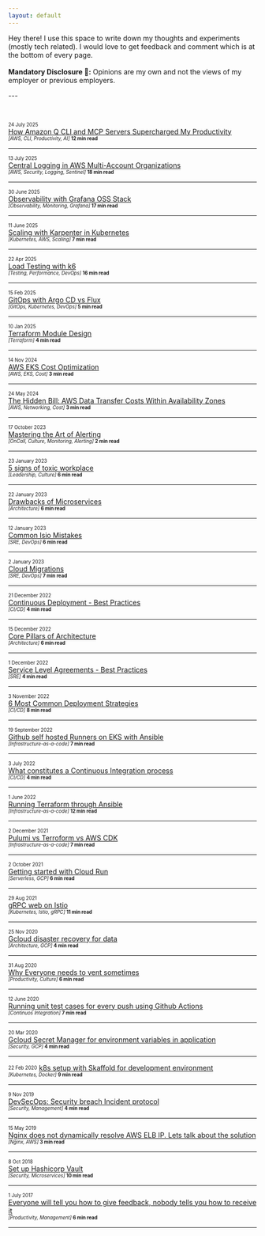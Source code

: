 ```yaml
---
layout: default
---
```

<div class='index-head'>
<p> Hey there! <span class="emoji wave" aria-label="hand wave"></span>
I use this space to write down my thoughts and experiments (mostly tech related). I would love to get feedback and comment which is at the bottom of every page.
<br>
<br>
<b>Mandatory Disclosure &#x1F440;:</b> Opinions are my own and not the views of my employer or previous employers.
</p>
</div>
---

&nbsp;

<sub><sup>24 July 2025</sup></sub><br>
[How Amazon Q CLI and MCP Servers Supercharged My Productivity](./pages/amazon_q_cli_productivity.html)<br>
<sub><sup>_[AWS, CLI, Productivity, AI]_ **12 min read**</sup></sub>

---

<sub><sup>13 July 2025</sup></sub><br>
[Central Logging in AWS Multi-Account Organizations](./pages/aws_central_logging_sentinel.html)<br>
<sub><sup>_[AWS, Security, Logging, Sentinel]_ **18 min read**</sup></sub>

---

<sub><sup>30 June 2025</sup></sub><br>
[Observability with Grafana OSS Stack](./pages/grafana_oss_observability.html)<br>
<sub><sup>_[Observability, Monitoring, Grafana]_ **17 min read**</sup></sub>

---

<sub><sup>11 June 2025</sup></sub><br>
[Scaling with Karpenter in Kubernetes](./pages/karpenter_scaling.html)<br>
<sub><sup>_[Kubernetes, AWS, Scaling]_ **7 min read**</sup></sub>

---

<sub><sup>22 Apr 2025</sup></sub><br>
[Load Testing with k6](./pages/k6_load_testing.html)<br>
<sub><sup>_[Testing, Performance, DevOps]_ **16 min read**</sup></sub>

---

<sub><sup>15 Feb 2025</sup></sub><br>
[GitOps with Argo CD vs Flux](./pages/gitops_argo_flux.html)<br>
<sub><sup>_[GitOps, Kubernetes, DevOps]_ **5 min read**</sup></sub>

---

<sub><sup>10 Jan 2025</sup></sub><br>
[Terraform Module Design](./pages/terraform_module_design.html)<br>
<sub><sup>_[Terraform]_ **4 min read**</sup></sub>

---

<sub><sup>14 Nov 2024</sup></sub><br>
[AWS EKS Cost Optimization](./pages/aws_eks_cost.html)<br>
<sub><sup>_[AWS, EKS, Cost]_ **3 min read**</sup></sub>

---

<sub><sup>24 May 2024</sup></sub><br>
[The Hidden Bill: AWS Data Transfer Costs Within Availability Zones](./pages/aws_data_transfer_cost.html)<br>
<sub><sup>_[AWS, Networking, Cost]_ **3 min read**</sup></sub>

---

<sub><sup>17 October 2023</sup></sub><br>
[Mastering the Art of Alerting](./pages/alerting.html)<br>
<sub><sup>_[OnCall, Culture, Monitoring, Alerting]_ **2 min read**</sup></sub>

---

<sub><sup>23 January 2023</sup></sub><br>
[5 signs of toxic workplace](./pages/toxic-workplace.html)<br>
<sub><sup>_[Leadership, Culture]_ **6 min read**</sup></sub>

---

<sub><sup>22 January 2023</sup></sub><br>
[Drawbacks of Microservices](./pages/microservices-drawbacks.html)<br>
<sub><sup>_[Architecture]_ **6 min read**</sup></sub>

---

<sub><sup>12 January 2023</sup></sub><br>
[Common Isio Mistakes](./pages/istio-mistakes.html)<br>
<sub><sup>_[SRE, DevOps]_ **6 min read**</sup></sub>

---

<sub><sup>2 January 2023</sup></sub><br>
[Cloud Migrations](./pages/cd.html)<br>
<sub><sup>_[SRE, DevOps]_ **7 min read**</sup></sub>

---

<sub><sup>21 December 2022</sup></sub><br>
[Continuous Deployment - Best Practices](./pages/cd.html)<br>
<sub><sup>_[CI/CD]_ **4 min read**</sup></sub>

---

<sub><sup>15 December 2022</sup></sub><br>
[Core Pillars of Architecture](./pages/pillars.html)<br>
<sub><sup>_[Architecture]_ **6 min read**</sup></sub>

---

<sub><sup>1 December 2022</sup></sub><br>
[Service Level Agreements - Best Practices](./pages/sla.html)<br>
<sub><sup>_[SRE]_ **4 min read**</sup></sub>

---

<sub><sup>3 November 2022</sup></sub><br>
[6 Most Common Deployment Strategies](./pages/deployment_types.html)<br>
<sub><sup>_[CI/CD]_ **8 min read**</sup></sub>

---

<sub><sup>19 September 2022</sup></sub><br>
[Github self hosted Runners on EKS with Ansible](./pages/github_runners.html)<br>
<sub><sup>_[Infrastructure-as-a-code]_ **7 min read**</sup></sub>

---

<sub><sup>3 July 2022</sup></sub><br>
[What constitutes a Continuous Integration process](./pages/testing_types.html)<br>
<sub><sup>_[CI/CD]_ **4 min read**</sup></sub>

---

<sub><sup>1 June 2022</sup></sub><br>
[Running Terraform through Ansible](./pages/running_terraform_through_ansible.html)<br>
<sub><sup>_[Infrastructure-as-a-code]_ **12 min read**</sup></sub>

---

<sub><sup>2 December 2021</sup></sub><br>
[Pulumi vs Terroform vs AWS CDK](./pages/pulumi.html)<br>
<sub><sup>_[Infrastructure-as-a-code]_ **7 min read**</sup></sub>

---

<sub><sup>2 October 2021</sup></sub><br>
[Getting started with Cloud Run](./pages/cloud_run.html)<br>
<sub><sup>_[Serverless, GCP]_ **6 min read**</sup></sub>

---

<sub><sup>29 Aug 2021</sup></sub><br>
[gRPC web on Istio](./pages/grpc-web.html)<br>
<sub><sup>_[Kubernetes, Istio, gRPC]_ **11 min read**</sup></sub>

---

<sub><sup>25 Nov 2020</sup></sub><br>
[Gcloud disaster recovery for data](./pages/gcloud_disaster_recovery_data.html)<br>
<sub><sup>_[Architecture, GCP]_ **4 min read**</sup></sub>

---

<sub><sup>31 Aug 2020</sup></sub><br>
[Why Everyone needs to vent sometimes](./pages/everyone_needs_to_vent.html)<br>
<sub><sup>_[Productivity, Culture]_ **6 min read**</sup></sub>

---

<sub><sup>12 June 2020</sup></sub><br>
[Running unit test cases for every push using Github Actions](./pages/github_actions.html)<br>
<sub><sup>_[Continuos Integration]_ **7 min read**</sup></sub>

---

<sub><sup>20 Mar 2020</sup></sub><br>
[Gcloud Secret Manager for environment variables in application](./pages/gcloud_secrets.html)<br>
<sub><sup>_[Security, GCP]_ **4 min read**</sup></sub>

---

<sub><sup>22 Feb 2020</sup></sub> [k8s setup with Skaffold for development environment](./pages/skaffold.html)<br>
<sub><sup>_[Kubernetes, Docker]_ **9 min read**</sup></sub>

---

<sub><sup>9 Nov 2019</sup></sub><br>
[DevSecOps: Security breach Incident protocol](./pages/incident_protocol.html)<br>
<sub><sup>_[Security, Management]_ **4 min read**</sup></sub>

---

<sub><sup>15 May 2019</sup></sub><br>
[Nginx does not dynamically resolve AWS ELB IP. Lets talk about the solution](./pages/nginx_aws_elb_ip.html)<br>
<sub><sup>_[Nginx, AWS]_ **3 min read**</sup></sub> 

---

<sub><sup>8 Oct 2018</sup></sub><br> 
[Set up Hashicorp Vault](./pages/vault.html)<br>
<sub><sup>_[Security, Microservices]_ **10 min read**</sup></sub>

---

<sub><sup>1 July 2017</sup></sub> <br>
[Everyone will tell you how to give feedback, nobody tells you how to receive it](./pages/feedback.html)<br>
<sub><sup>_[Productivity, Management]_ **6 min read**</sup></sub>

---
